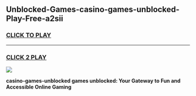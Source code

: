 
## Unblocked-Games-casino-games-unblocked-Play-Free-a2sii
<h3>
<a href="https://premium76.site?title=casino-games-unblocked&ref=10A">CLICK TO PLAY</a></h3>
<hr>

<h3>
<a href="https://premium76.site?title=casino-games-unblocked&ref=10A">CLICK 2 PLAY</a>
  
</h3>

<a href="https://premium76.site?title=casino-games-unblocked&ref=10A"><img src="https://clearcache.store/games.png"></a>


**casino-games-unblocked games unblocked: Your Gateway to Fun and Accessible Online Gaming**
